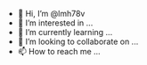 - 👋 Hi, I’m @lmh78v
- 👀 I’m interested in ...
- 🌱 I’m currently learning ...
- 💞️ I’m looking to collaborate on ...
- 📫 How to reach me ...

<!---
lmh78v/lmh78v is a ✨ special ✨ repository because its `README.md` (this file) appears on your GitHub profile.
You can click the Preview link to take a look at your changes.
--->
